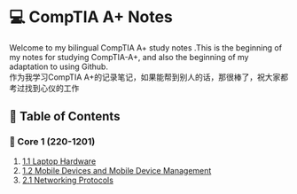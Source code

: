 # 💻 CompTIA A+ Notes

Welcome to my bilingual CompTIA A+ study notes .This is the beginning of my notes for studying CompTIA-A+, and also the beginning of my adaptation to using Github.  
作为我学习CompTIA A+的记录笔记，如果能帮到别人的话，那很棒了，祝大家都考过找到心仪的工作

## 🧩 Table of Contents
### 📘 Core 1 (220-1201)
1. [1.1 Laptop Hardware](./1.1-Laptop-Hardware.md)
2. [1.2 Mobile Devices and Mobile Device Management](./1.2-Mobile-Devices-and-Mobile-Device-Management.md)
3. [2.1 Networking Protocols](./2.1-Networking-Protocols.md)
